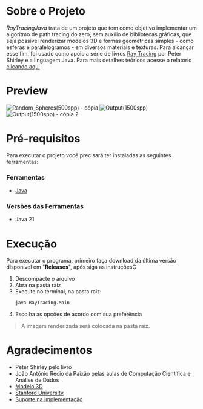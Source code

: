 # Sobre o Projeto

*RayTracingJava* trata de um projeto que tem como objetivo implementar um algoritmo de path tracing do zero, sem auxílio de bibliotecas gráficas, que seja possível renderizar modelos 3D e formas geométricas simples - como esferas e paralelogramos - em diversos materiais e texturas.
Para alcançar esse fim, foi usado como apoio a série de livros [Ray Tracing](https://raytracing.github.io) por Peter Shirley e a linguagem Java. Para mais detalhes teóricos acesse o relatório [clicando aqui](https://github.com/manoelmms/RayTracingJava/wiki)

# Preview
![Random_Spheres(500spp) - cópia](https://github.com/manoelmms/RayTracingJava/assets/69607669/eba54626-7be9-4f69-974a-957a405f6d31)
![Output(1500spp)](https://github.com/manoelmms/RayTracingJava/assets/69607669/f176e3c4-dc2c-41ba-a37f-28f362521dac)
![Output(1500spp) - cópia 2](https://github.com/manoelmms/RayTracingJava/assets/69607669/25261239-3421-4b1a-a143-c0321fa8449f)

# Pré-requisitos

Para executar o projeto você precisará ter instaladas as seguintes ferramentas:

### Ferramentas
- [Java](https://www.oracle.com/java/technologies/downloads/)

### Versões das Ferramentas
- Java 21

# Execução

Para executar o programa, primeiro faça download da última versão disponível em "**Releases**", após siga as instruçõesÇ

1. Descompacte o arquivo
2. Abra na pasta raiz
3. Execute no terminal, na pasta raiz:
    ```bash
   java RayTracing.Main
   ```
4. Escolha as opções de acordo com sua preferência
> A imagem renderizada será colocada na pasta raiz.

# Agradecimentos
- Peter Shirley pelo livro
- João Antônio Recio da Paixão pelas aulas de Computação Científica e Análise de Dados
- [Modelo 3D](https://sketchfab.com/3d-models/project-reimu-fumo-3d-scan-c4723331d1a2400d942c00004d59e1cc)
- [Stanford University](https://graphics.stanford.edu/data/3Dscanrep/)
- [Suporte na implementação](https://github.com/2149495141)
